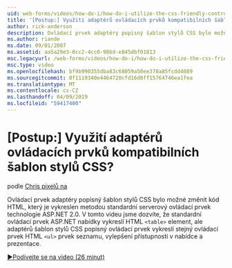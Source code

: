 ```yaml
---
uid: web-forms/videos/how-do-i/how-do-i-utilize-the-css-friendly-control-adapters
title: '[Postup:] Využití adaptérů ovládacích prvků kompatibilních šablon stylů CSS? | Dokumenty Microsoft'
author: rick-anderson
description: Ovládací prvek adaptéry popisný šablon stylů CSS bylo možné změnit kód HTML, který je vykreslen metodou standardní serverový ovládací prvek technologie ASP.NET 2.0. V tomto videu jsme dozvíte stan...
ms.author: riande
ms.date: 09/01/2007
ms.assetid: aa5a29e3-0cc2-4cc0-986d-e845dbf01813
msc.legacyurl: /web-forms/videos/how-do-i/how-do-i-utilize-the-css-friendly-control-adapters
msc.type: video
ms.openlocfilehash: bf9b990355dba83c68059a50ee378a85fcdd4089
ms.sourcegitcommit: 0f1119340e4464720cfd16d0ff15764746ea1fea
ms.translationtype: MT
ms.contentlocale: cs-CZ
ms.lasthandoff: 04/09/2019
ms.locfileid: "59417400"
---
```

# <a name="how-do-i-utilize-the-css-friendly-control-adapters"></a>[Postup:] Využití adaptérů ovládacích prvků kompatibilních šablon stylů CSS?

podle [Chris pixelů na](https://twitter.com/chrispels)

Ovládací prvek adaptéry popisný šablon stylů CSS bylo možné změnit kód HTML, který je vykreslen metodou standardní serverový ovládací prvek technologie ASP.NET 2.0. V tomto videu jsme dozvíte, že standardní ovládací prvek ASP.NET nabídky vykreslí HTML `<table>` element, ale adaptérů šablon stylů CSS popisný ovládací prvek vykreslí stejný ovládací prvek HTML `<ul>` prvek seznamu, vylepšení přístupnosti v nabídce a prezentace. 

[&#9654;Podívejte se na video (26 minut)](https://channel9.msdn.com/Blogs/ASP-NET-Site-Videos/how-do-i-utilize-the-css-friendly-control-adapters)

